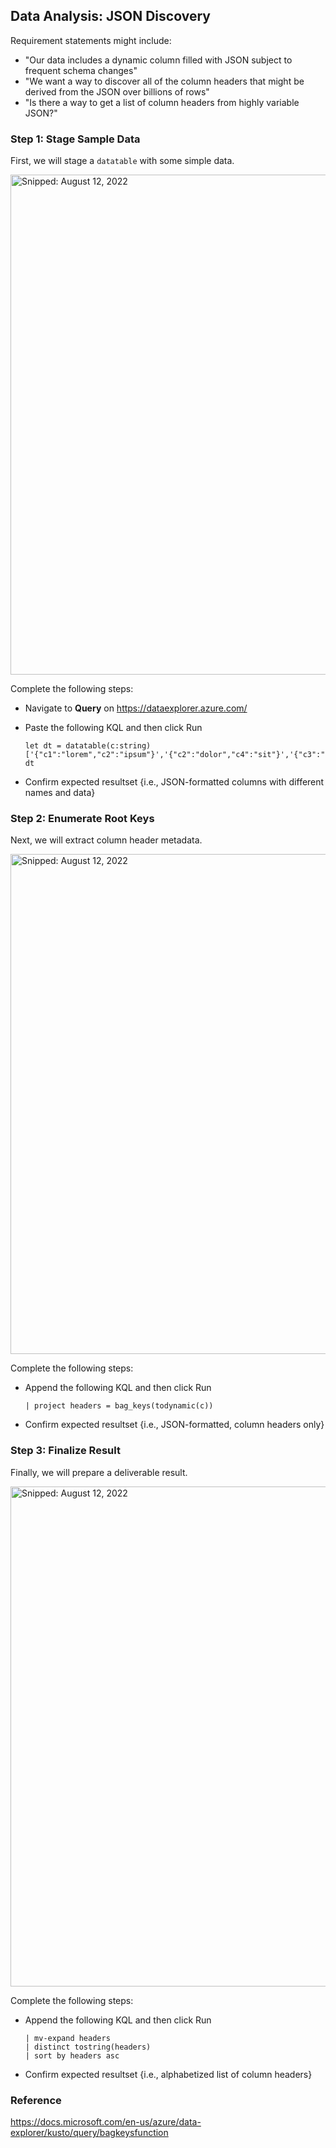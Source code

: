 ## Data Analysis: JSON Discovery

Requirement statements might include:

* "Our data includes a dynamic column filled with JSON subject to frequent schema changes"
* "We want a way to discover all of the column headers that might be derived from the JSON over billions of rows"
* "Is there a way to get a list of column headers from highly variable JSON?"

### Step 1: Stage Sample Data

First, we will stage a `datatable` with some simple data.

  <img src="https://user-images.githubusercontent.com/44923999/184379741-939e57b0-7ffd-4c32-9f31-833fe06661f3.png" width="800" title="Snipped: August 12, 2022" />

Complete the following steps:

* Navigate to **Query** on https://dataexplorer.azure.com/
* Paste the following KQL and then click Run

  ```
  let dt = datatable(c:string)
  ['{"c1":"lorem","c2":"ipsum"}','{"c2":"dolor","c4":"sit"}','{"c3":"amet"}'];
  dt
  ```

* Confirm expected resultset {i.e., JSON-formatted columns with different names and data}

### Step 2: Enumerate Root Keys

Next, we will extract column header metadata.

  <img src="https://user-images.githubusercontent.com/44923999/184382729-3d241895-74db-484a-8736-7313cc2e6218.png" width="800" title="Snipped: August 12, 2022" />

Complete the following steps:

* Append the following KQL and then click Run

  ```
  | project headers = bag_keys(todynamic(c))
  ```

* Confirm expected resultset {i.e., JSON-formatted, column headers only}

### Step 3: Finalize Result

Finally, we will prepare a deliverable result.

  <img src="https://user-images.githubusercontent.com/44923999/184383036-6b0d6307-0634-40b3-a8f3-182aee304902.png" width="800" title="Snipped: August 12, 2022" />

Complete the following steps:

* Append the following KQL and then click Run

  ```
  | mv-expand headers
  | distinct tostring(headers)
  | sort by headers asc
  ```

* Confirm expected resultset {i.e., alphabetized list of column headers}

### Reference
https://docs.microsoft.com/en-us/azure/data-explorer/kusto/query/bagkeysfunction
